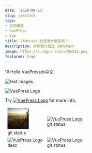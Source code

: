 ```yaml
---
date: '2020-09-15'
slug: jamstack
tags:
- 前端開發
- VuePress
- Vue
title: JAMstack 到底是什麼巫術？
description: 來聊聊什麼是 JAMstack
image: https://i.imgur.com/u7De015.png
featured: true
---
```

<!-- comment here -->
'# Hello VuePress大中文'

![test images](https://fakeimg.pl/350x200/?text=Hello)

![VuePress Logo](https://picsum.photos/200/400)

Try [![VuePress Logo](https://picsum.photos/200/300)](https://www.google.com/) for more info.

<style>
td, th {
   /* border: none!important; */
   border: 1px solid white;
}

th {
  display: none;
}

a span svg {
  display: none;
}
</style>

|  | |
| --- | --- |
| [<img src="/images/img-100x100.jpg" width="70" height="70">](https://www.google.com/) <br />git status | [![VuePress Logo](https://picsum.photos/50/50)](https://www.google.com/) <br />git status  |
| [![VuePress Logo](https://picsum.photos/50/50)](https://www.google.com/) <br />desc | [![VuePress Logo](https://picsum.photos/50/50)](https://www.google.com/) <br />git status  |
